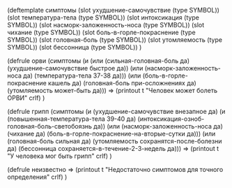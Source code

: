 (deftemplate симптомы
    (slot ухудшение-самочувствие (type SYMBOL))
    (slot температура-тела (type SYMBOL))
    (slot интоксикация (type SYMBOL))
    (slot насморк-заложенность-носа (type SYMBOL))
    (slot чихание (type SYMBOL))
    (slot боль-в-горле-покраснение (type SYMBOL))
    (slot головная-боль (type SYMBOL))
    (slot утомляемость (type SYMBOL))
    (slot бессонница (type SYMBOL))
)

(defrule орви
    (симптомы (и (или (сильная-головная-боль да) (ухудшение-самочувствие быстрое да))
               (или (насморк-заложенность-носа да) (температура-тела 37-38 да)))
               (или (боль-в-горле-покраснение кашель да) (головная-боль при-осложнениях да) (утомляемость может-быть да)))
    =>
    (printout t "Человек может болеть ОРВИ" crlf)
)

(defrule грипп
    (симптомы (и (ухудшение-самочувствие внезапное да)
               (и (повышенная-температура-тела 39-40 да) (интоксикация-озноб-головная-боль-светобоязнь да))
               (или (насморк-заложенность-носа да) (чихание да) (боль-в-горле-покраснение-на-вторые-сутки да)))
               (или (головная-боль сильная да) (утомляемость сохранятся-после-болезни да) (бессонница сохраняется-в-течение-2-3-недель да)))
    =>
    (printout t "У человека мог быть грипп" crlf)
)

(defrule неизвестно
    =>
    (printout t "Недостаточно симптомов для точного определения" crlf)
)
